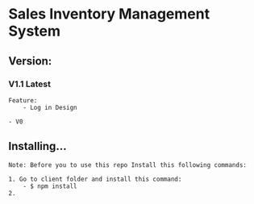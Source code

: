 # Sales Inventory Management System 

## Version: 

### V1.1 Latest
    Feature: 
        - Log in Design 

    - V0 







## Installing...
    Note: Before you to use this repo Install this following commands:

    1. Go to client folder and install this command: 
        - $ npm install
    2. 
